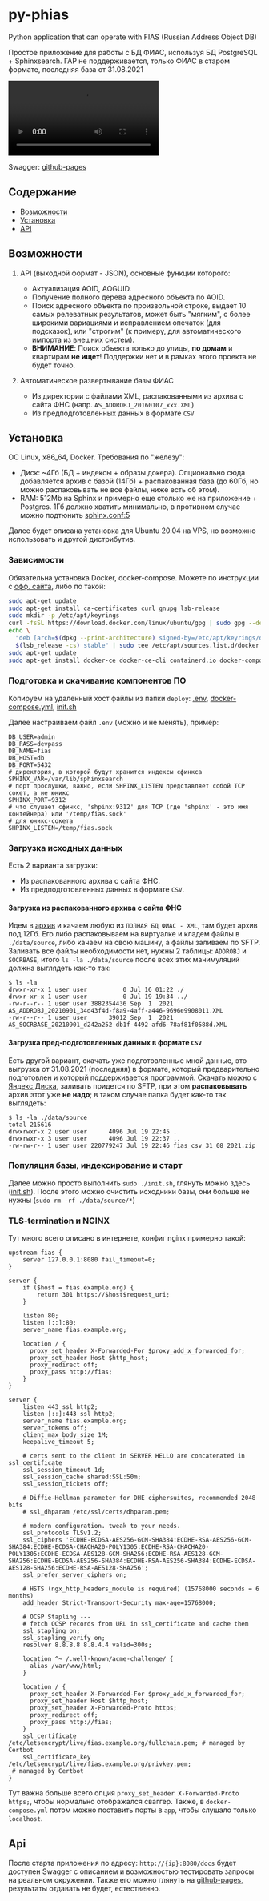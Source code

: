 # py-phias

Python application that can operate with FIAS (Russian Address Object DB)

Простое приложение для работы с БД ФИАС, используя БД PostgreSQL + Sphinxsearch. ГАР не поддерживается,
только ФИАС в старом формате, последняя база от 31.08.2021

![Пример работы](https://github.com/jar3b/py-phias/raw/master/.github/example.webm)

Swagger: [github-pages](https://jar3b.github.io/py-phias/)

## Содержание

- [Возможности](#Возможности)
- [Установка](#Установка)
- [API](#Api)

## Возможности

1. API (выходной формат - JSON), основные функции которого:
    - Актуализация AOID, AOGUID.
    - Получение полного дерева адресного объекта по AOID.
    - Поиск адресного объекта по произвольной строке, выдает 10 самых релеватных результатов, может быть "мягким",
      с более широкими вариациями и исправлением опечаток (для подсказок), или "строгим" (к примеру, для автоматического
      импорта из внешних систем).
    - **ВНИМАНИЕ**: Поиск объекта только до улицы, **по домам** и квартирам **не ищет**! Поддержки нет и в рамках этого
      проекта не будет точно.

2. Автоматическое развертывание базы ФИАС
    - Из директории с файлами XML, распакованными из архива с сайта ФНС (напр. `AS_ADDROBJ_20160107_xxx.XML`)
    - Из предподготовленных данных в формате `CSV`

## Установка

ОС Linux, x86_64, Docker. Требования по "железу":

- Диск: ~4Гб (БД + индексы + образы докера). Опционально сюда добавляется архив с базой (14Гб) + распакованная база
  (до 60Гб, но можно распаковывать не все файлы, ниже есть об этом).
- RAM: 512Mb на Sphinx и примерно еще столько же на приложение + Postgres. 1Гб должно хватить минимально, в противном
  случае можно подтюнить [sphinx.conf:5](orchestra/templates/sphinx.conf)

Далее будет описана установка для Ubuntu 20.04 на VPS, но возможно использовать и другой дистрибутив.

### Зависимости

Обязательна установка Docker, docker-compose. Можете по инструкции c 
[офф. сайта](https://docs.docker.com/engine/install/ubuntu/), либо по такой:

```bash
sudo apt-get update
sudo apt-get install ca-certificates curl gnupg lsb-release
sudo mkdir -p /etc/apt/keyrings
curl -fsSL https://download.docker.com/linux/ubuntu/gpg | sudo gpg --dearmor -o /etc/apt/keyrings/docker.gpg
echo \
  "deb [arch=$(dpkg --print-architecture) signed-by=/etc/apt/keyrings/docker.gpg] https://download.docker.com/linux/ubuntu \
  $(lsb_release -cs) stable" | sudo tee /etc/apt/sources.list.d/docker.list > /dev/null
sudo apt-get update
sudo apt-get install docker-ce docker-ce-cli containerd.io docker-compose-plugin
```

### Подготовка и скачивание компонентов ПО

Копируем на удаленный хост файлы из папки `deploy`: [.env](deploy/.env),
[docker-compose.yml](deploy/docker-compose.yml), [init.sh](deploy/init.sh)

Далее настраиваем файл `.env` (можно и не менять), пример:

```dotenv
DB_USER=admin
DB_PASS=devpass
DB_NAME=fias
DB_HOST=db
DB_PORT=5432
# директория, в которой будут хранится индексы сфинкса
SPHINX_VAR=/var/lib/sphinxsearch
# порт прослушки, важно, если SHPINX_LISTEN представляет собой TCP сокет, а не юникс
SPHINX_PORT=9312
# что слушает сфинкс, 'shpinx:9312' для TCP (где 'shpinx' - это имя контейнера) или '/temp/fias.sock'
# для юникс-сокета
SHPINX_LISTEN=/temp/fias.sock
```

### Загрузка исходных данных

Есть 2 варианта загрузки:

- Из распакованного архива с сайта ФНС.
- Из предподготовленных данных в формате `CSV`.

#### Загрузка из распакованного архива с сайта ФНС

Идем в [архив](https://fias.nalog.ru/DataArchive) и качаем любую из `ПОЛНАЯ БД ФИАС - XML`, там будет архив под 12Гб.
Его либо распаковываем на виртуалке и кладем файлы в `./data/source`, либо качаем на свою машину, а файлы заливаем по
SFTP. Заливать все файлы необходимости нет, нужны 2 таблицы: `ADDROBJ` и `SOCRBASE`, итого `ls -la ./data/source`
после всех этих манимуляций должна выглядеть как-то так:

```
$ ls -la
drwxr-xr-x 1 user user          0 Jul 16 01:22 ./
drwxr-xr-x 1 user user          0 Jul 19 19:34 ../
-rw-r--r-- 1 user user 3882354436 Sep  1  2021 AS_ADDROBJ_20210901_34d43f4d-f8a9-4aff-a446-9696e9908011.XML
-rw-r--r-- 1 user user      39012 Sep  1  2021 AS_SOCRBASE_20210901_d242a252-db1f-4492-afd6-78af81f0588d.XML
```

#### Загрузка пред-подготовленных данных в формате `CSV`

Есть другой вариант, скачать уже подготовленные мной данные, это выгрузка от 31.08.2021 (последняя) в формате,
который предварительно подготовлен и который поддерживается программой. Скачать можно с
[Яндекс Диска](https://disk.yandex.ru/d/AKQR8DEIcVKeSw), заливать придется по SFTP, при этом **распаковывать** архив
этот уже **не надо**; в таком случае папка будет как-то так выглядеть:

```
$ ls -la ./data/source
total 215616
drwxrwxr-x 2 user user      4096 Jul 19 22:45 .
drwxrwxr-x 3 user user      4096 Jul 19 22:37 ..
-rw-rw-r-- 1 user user 220779247 Jul 19 22:46 fias_csv_31_08_2021.zip
```

### Популяция базы, индексирование и старт

Далее можно просто выполнить `sudo ./init.sh`, глянуть можно здесь ([init.sh](deploy/init.sh)). После этого можно
очистить исходники базы, они больше не нужны (`sudo rm -rf ./data/source/*`)

### TLS-termination и NGINX

Тут много всего описано в интернете, конфиг nginx примерно такой:

```
upstream fias {
    server 127.0.0.1:8080 fail_timeout=0;
}

server {
    if ($host = fias.example.org) {
        return 301 https://$host$request_uri;
    }

    listen 80;
    listen [::]:80;
    server_name fias.example.org;

    location / {
      proxy_set_header X-Forwarded-For $proxy_add_x_forwarded_for;
      proxy_set_header Host $http_host;
      proxy_redirect off;
      proxy_pass http://fias;
    }
}

server {
    listen 443 ssl http2;
    listen [::]:443 ssl http2;
    server_name fias.example.org;
    server_tokens off;
    client_max_body_size 1M;
    keepalive_timeout 5;

    # certs sent to the client in SERVER HELLO are concatenated in ssl_certificate
    ssl_session_timeout 1d;
    ssl_session_cache shared:SSL:50m;
    ssl_session_tickets off;

    # Diffie-Hellman parameter for DHE ciphersuites, recommended 2048 bits
    # ssl_dhparam /etc/ssl/certs/dhparam.pem;

    # modern configuration. tweak to your needs.
    ssl_protocols TLSv1.2;
    ssl_ciphers 'ECDHE-ECDSA-AES256-GCM-SHA384:ECDHE-RSA-AES256-GCM-SHA384:ECDHE-ECDSA-CHACHA20-POLY1305:ECDHE-RSA-CHACHA20-POLY1305:ECDHE-ECDSA-AES128-GCM-SHA256:ECDHE-RSA-AES128-GCM-SHA256:ECDHE-ECDSA-AES256-SHA384:ECDHE-RSA-AES256-SHA384:ECDHE-ECDSA-AES128-SHA256:ECDHE-RSA-AES128-SHA256';
    ssl_prefer_server_ciphers on;

    # HSTS (ngx_http_headers_module is required) (15768000 seconds = 6 months)
    add_header Strict-Transport-Security max-age=15768000;

    # OCSP Stapling ---
    # fetch OCSP records from URL in ssl_certificate and cache them
    ssl_stapling on;
    ssl_stapling_verify on;
    resolver 8.8.8.8 8.8.4.4 valid=300s;

    location ^~ /.well-known/acme-challenge/ {
      alias /var/www/html;
    }

    location / {
      proxy_set_header X-Forwarded-For $proxy_add_x_forwarded_for;
      proxy_set_header Host $http_host;
      proxy_set_header X-Forwarded-Proto https;
      proxy_redirect off;
      proxy_pass http://fias;
    }
    ssl_certificate /etc/letsencrypt/live/fias.example.org/fullchain.pem; # managed by Certbot
    ssl_certificate_key /etc/letsencrypt/live/fias.example.org/privkey.pem;
 # managed by Certbot
}
```

Тут важна больше всего опция `proxy_set_header X-Forwarded-Proto https;`, чтобы нормально отображался сваггер. Также, в
`docker-compose.yml` потом можно поставить порты в `app`, чтобы слушало только `localhost`.

## Api

После старта приложения по адресу: `http://{ip}:8080/docs` будет доступен Swagger с описанием и возможностью 
тестировать запросы на реальном окружении. Также его можно глянуть на [github-pages](https://jar3b.github.io/py-phias/),
результаты отдавать не будет, естественно.
